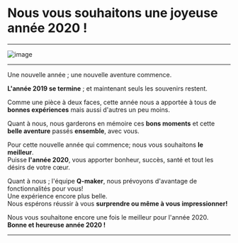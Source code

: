# Nous vous souhaitons une joyeuse année 2020 !

---
![image][image]  

---
Une nouvelle année ; une nouvelle aventure commence.  

**L'année 2019 se termine** ; et maintenant seuls les souvenirs restent.  

Comme une pièce à deux faces, cette année nous a apportée à tous de **bonnes expériences** mais aussi d'autres un peu moins.  

Quant à nous, nous garderons en mémoire ces **bons moments** et cette **belle aventure** passés **ensemble**, avec vous.  

Pour cette nouvelle année qui commence; nous vous souhaitons **le meilleur**.  
Puisse **l'année 2020**, vous apporter bonheur, succès, santé et tout les désirs de votre cœur.  

Quant à nous ; l'équipe **Q-maker**, nous prévoyons d'avantage de fonctionnalités pour vous!  
Une expérience encore plus belle.  
Nous espérons réussir à vous **surprendre ou même à vous impressionner!**  

Nous vous souhaitone encore une fois le meilleur pour l'année 2020.  
**Bonne et heureuse année 2020 !**

---

[GooglePlay]: https://play.google.com/store/apps/details?id=com.devup.qcm.maker
[image]: https://qcmmaker.qmakertech.com/notifications/new-year/resources/happy-new-year.jpg
